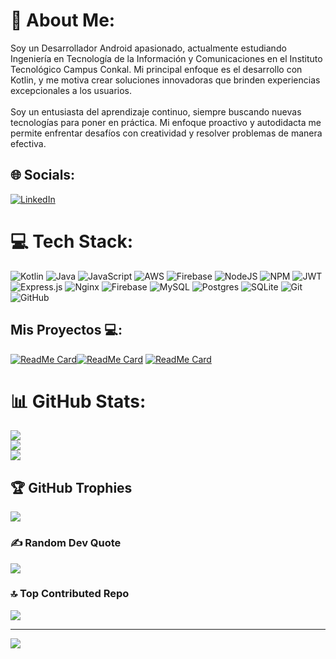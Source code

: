 # 💫 About Me:
Soy un Desarrollador Android apasionado, actualmente estudiando Ingeniería en Tecnología de la Información y Comunicaciones en el Instituto Tecnológico Campus Conkal. Mi principal enfoque es el desarrollo con Kotlin, y me motiva crear soluciones innovadoras que brinden experiencias excepcionales a los usuarios.<br><br>Soy un entusiasta del aprendizaje continuo, siempre buscando nuevas tecnologías para poner en práctica. Mi enfoque proactivo y autodidacta me permite enfrentar desafíos con creatividad y resolver problemas de manera efectiva.


## 🌐 Socials:
[![LinkedIn](https://img.shields.io/badge/LinkedIn-%230077B5.svg?logo=linkedin&logoColor=white)](https://linkedin.com/in/https://www.linkedin.com/in/eliasmenapech/) 

# 💻 Tech Stack:
![Kotlin](https://img.shields.io/badge/kotlin-%237F52FF.svg?style=for-the-badge&logo=kotlin&logoColor=white) ![Java](https://img.shields.io/badge/java-%23ED8B00.svg?style=for-the-badge&logo=openjdk&logoColor=white) ![JavaScript](https://img.shields.io/badge/javascript-%23323330.svg?style=for-the-badge&logo=javascript&logoColor=%23F7DF1E) ![AWS](https://img.shields.io/badge/AWS-%23FF9900.svg?style=for-the-badge&logo=amazon-aws&logoColor=white) ![Firebase](https://img.shields.io/badge/firebase-%23039BE5.svg?style=for-the-badge&logo=firebase) ![NodeJS](https://img.shields.io/badge/node.js-6DA55F?style=for-the-badge&logo=node.js&logoColor=white) ![NPM](https://img.shields.io/badge/NPM-%23CB3837.svg?style=for-the-badge&logo=npm&logoColor=white) ![JWT](https://img.shields.io/badge/JWT-black?style=for-the-badge&logo=JSON%20web%20tokens) ![Express.js](https://img.shields.io/badge/express.js-%23404d59.svg?style=for-the-badge&logo=express&logoColor=%2361DAFB) ![Nginx](https://img.shields.io/badge/nginx-%23009639.svg?style=for-the-badge&logo=nginx&logoColor=white) ![Firebase](https://img.shields.io/badge/firebase-a08021?style=for-the-badge&logo=firebase&logoColor=ffcd34) ![MySQL](https://img.shields.io/badge/mysql-4479A1.svg?style=for-the-badge&logo=mysql&logoColor=white) ![Postgres](https://img.shields.io/badge/postgres-%23316192.svg?style=for-the-badge&logo=postgresql&logoColor=white) ![SQLite](https://img.shields.io/badge/sqlite-%2307405e.svg?style=for-the-badge&logo=sqlite&logoColor=white) ![Git](https://img.shields.io/badge/git-%23F05033.svg?style=for-the-badge&logo=git&logoColor=white) ![GitHub](https://img.shields.io/badge/github-%23121011.svg?style=for-the-badge&logo=github&logoColor=white)

## Mis Proyectos 💻: 

[![ReadMe Card](https://github-readme-stats.vercel.app/api/pin/?username=eliasmp07&repo=frogmistores&show_owner=true&theme=tokyonight)](https://github.com/eliasmp07/HabitsApp)[![ReadMe Card](https://github-readme-stats.vercel.app/api/pin/?username=eliasmp07&repo=storeapp&show_owner=true&theme=tokyonight)](https://github.com/eliasmp07/storeapp) [![ReadMe Card](https://github-readme-stats.vercel.app/api/pin/?username=eliasmp07&repo=habitsapp&show_owner=true&theme=tokyonight)](https://github.com/eliasmp07/HabitsApp)

# 📊 GitHub Stats:
![](https://github-readme-stats.vercel.app/api?username=eliasmp07&theme=github_dark&hide_border=false&include_all_commits=true&count_private=true)<br/>
![](https://github-readme-streak-stats.herokuapp.com/?user=eliasmp07&theme=github_dark&hide_border=false)<br/>
![](https://github-readme-stats.vercel.app/api/top-langs/?username=eliasmp07&theme=github_dark&hide_border=false&include_all_commits=true&count_private=true&layout=compact)

## 🏆 GitHub Trophies
![](https://github-profile-trophy.vercel.app/?username=eliasmp07&theme=radical&no-frame=false&no-bg=true&margin-w=4)

### ✍️ Random Dev Quote
![](https://quotes-github-readme.vercel.app/api?type=horizontal&theme=radical)

### 🔝 Top Contributed Repo
![](https://github-contributor-stats.vercel.app/api?username=eliasmp07&limit=5&theme=github_dark&combine_all_yearly_contributions=true)

---
[![](https://visitcount.itsvg.in/api?id=eliasmp07&icon=0&color=0)](https://visitcount.itsvg.in)
